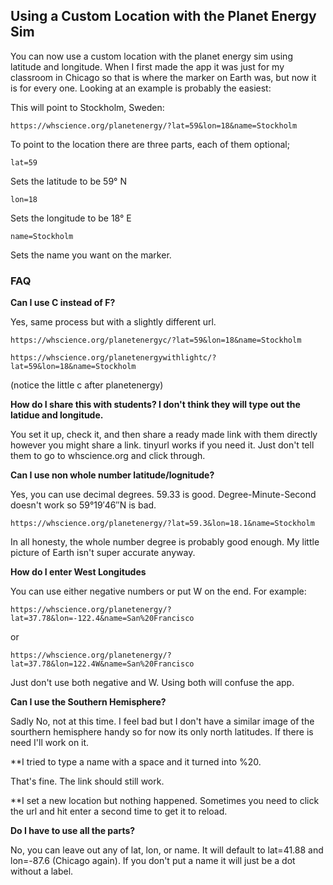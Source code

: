 ## Using a Custom Location with the Planet Energy Sim

You can now use a custom location with the planet energy sim using latitude and longitude. When I first made the app it was just for my classroom in Chicago so that is where the marker on Earth was, but now it is for every one. Looking at an example is probably the easiest:

This will point to Stockholm, Sweden:

    https://whscience.org/planetenergy/?lat=59&lon=18&name=Stockholm
    
To point to the location there are three parts, each of them optional;

    lat=59
    
Sets the latitude to be 59° N

    lon=18
    
Sets the longitude to be 18° E

    name=Stockholm

Sets the name you want on the marker. 

### FAQ

**Can I use C instead of F?**

Yes, same process but with a slightly different url. 

    https://whscience.org/planetenergyc/?lat=59&lon=18&name=Stockholm
    
    https://whscience.org/planetenergywithlightc/?lat=59&lon=18&name=Stockholm

(notice the little c after planetenergy)


**How do I share this with students? I don't think they will type out the latidue and longitude.**

You set it up, check it, and then share a ready made link with them directly however you might share a link. tinyurl works if you need it. Just don't tell them to go to whscience.org and click through. 

**Can I use non whole number latitude/lognitude?**

Yes, you can use decimal degrees. 59.33 is good. Degree-Minute-Second doesn't work so 59°19′46″N is bad. 

    https://whscience.org/planetenergy/?lat=59.3&lon=18.1&name=Stockholm
    
In all honesty, the whole number degree is probably good enough. My little picture of Earth isn't super accurate anyway.

**How do I enter West Longitudes**

You can use either negative numbers or put W on the end. For example:

    https://whscience.org/planetenergy/?lat=37.78&lon=-122.4&name=San%20Francisco

or

    https://whscience.org/planetenergy/?lat=37.78&lon=122.4W&name=San%20Francisco
    
Just don't use both negative and W. Using both will confuse the app. 

**Can I use the Southern Hemisphere?**

Sadly No, not at this time. I feel bad but I don't have a similar image of the sourthern hemisphere handy so for now its only north latitudes. If there is need I'll work on it. 

**I tried to type a name with a space and it turned into %20.

That's fine. The link should still work. 

**I set a new location but nothing happened. Sometimes you need to click the url and hit enter a second time to get it to reload. 

**Do I have to use all the parts?**

No, you can leave out any of lat, lon, or name. It will default to lat=41.88 and lon=-87.6 (Chicago again). If you don't put a name it will just be a dot without a label. 

